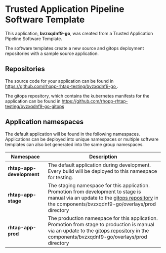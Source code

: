 # Trusted Application Pipeline Software Template

This application, **bvzxqdnf9-go**, was created from a Trusted Application Pipeline Software Template.

The software templates create a new source and gitops deployment repositories with a sample source application. 

## Repositories

The source code for your application can be found in [https://github.com/rhopp-rhtap-testing/bvzxqdnf9-go ](https://github.com/rhopp-rhtap-testing/bvzxqdnf9-go ).
 
The gitops repository, which contains the kubernetes manifests for the application can be found in 
[https://github.com/rhopp-rhtap-testing/bvzxqdnf9-go-gitops ](https://github.com/rhopp-rhtap-testing/bvzxqdnf9-go-gitops ) 

## Application namespaces 

The default application will be found in the following namespaces. Applications can be deployed into unique namespaces or multiple software templates can also bet generated into the same group namespaces.  

|  Namespace   |  Description   |  
| -------- | -------- |   
| **rhtap-app-development** | The default application during development. Every build will be deployed to this namespace for testing. | 
| **rhtap-app-stage** | The staging namespace for this application. Promotion from development to stage is manual via an update to the [gitops repository](https://github.com/rhopp-rhtap-testing/bvzxqdnf9-go-gitops ) in the components/bvzxqdnf9-go/overlays/prod directory |  
| **rhtap-app-prod** | The production namespace for this application. Promotion from stage to production is manual via an update to the [gitops repository](https://github.com/rhopp-rhtap-testing/bvzxqdnf9-go-gitops ) in the components/bvzxqdnf9-go/overlays/prod directory | 
